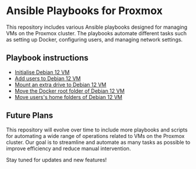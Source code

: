 # Ansible Playbooks for Proxmox

This repository includes various Ansible playbooks designed for managing VMs on the Proxmox cluster. The playbooks automate different tasks such as setting up Docker, configuring users, and managing network settings.

## Playbook instructions

- [Initialise Debian 12 VM](docs/debian12-initialise.md)
- [Add users to Debian 12 VM](docs/debian12-add-users.md)
- [Mount an extra drive to Debian 12 VM](docs/debian12-mount-drive.md)
- [Move the Docker root folder of Debian 12 VM](docs/debian12-move-docker-root.md)
- [Move users's home folders of Debian 12 VM](docs/debian12-move-home-folders.md)

## Future Plans

This repository will evolve over time to include more playbooks and scripts for automating a wide range of operations related to VMs on the Proxmox cluster. Our goal is to streamline and automate as many tasks as possible to improve efficiency and reduce manual intervention.

Stay tuned for updates and new features!
